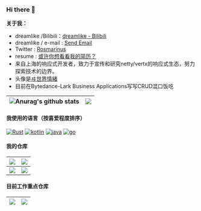### Hi there 👋

**关于我：**
* dreamlike /Bilibili：[dreamlike - Bilibili](https://space.bilibili.com/8227104)
* dreamlike / e-mail : <a href= "mailto:dreamlike.vertx@gmail.com"> Send Email </a>
* Twitter : <a href="https://mobile.twitter.com/dreamli60679407">Rosmarinus</a>
* resume  : <a href="https://htmlpreview.github.io/?https://github.com/dreamlike-ocean/resume/blob/master/resume.html">或许你想看看我的简历？</a>
* 来自上海的响应式开发者，致力于宣传和研究netty/vertx的响应式生态，努力探索技术的边界。
* 头像是<a href="https://kamitsubaki.jp/artist/isekaijoucho/ ">ヰ世界情緒</a>
* 目前在Bytedance-Lark Business Applications写写CRUD混口饭吃

| <img align="center" src="https://github-readme-stats.vercel.app/api?username=dreamlike-ocean&show_icons=true&include_all_commits=true&theme=buefy&hide_border=true" alt="Anurag's github stats" />| <img align="center" src="https://github-readme-stats.vercel.app/api/top-langs/?username=dreamlike-ocean&layout=compact&theme=buefy&hide_border=true" /> |
| ------------- | ------------- |

#### 我使用的语言（按喜爱程度排序）
<a href="https://www.rust-lang.org/" target="_blank"><img alt="Rust" src="https://img.shields.io/badge/Rust-000000?style=flat-square&logo=rust&logoColor=white"></a>
<a href="https://kotlinlang.org/" target="_blank"><img alt="kotlin" src="https://img.shields.io/badge/kotlin-000000?style=flat-square&logo=kotlin&logoColor=white"></a>
<a href="https://openjdk.org/" target="_blank"><img alt="java" src="https://img.shields.io/badge/java-000000?style=flat-square&logo=java&logoColor=white"></a>
<a href="https://go.dev/" target="_blank"><img alt="go" src="https://img.shields.io/badge/go-000000?style=flat-square&logo=go&logoColor=white"></a>


#### 我的仓库
| <a href="https://github.com/dreamlike-ocean/IM"><img align="center" src="https://github-readme-stats.vercel.app/api/pin/?username=dreamlike-ocean&repo=IM&theme=buefy&hide_border=true" /></a> |<a href="https://github.com/dreamlike-ocean/oceanet"><img align="center" src="https://github-readme-stats.vercel.app/api/pin/?username=dreamlike-ocean&repo=oceanet&theme=buefy&hide_border=true" /></a> |
| ------------- | ------------- |
|<a href="https://github.com/dreamlike-ocean/drone_backend"><img align="center" src="https://github-readme-stats.vercel.app/api/pin/?username=dreamlike-ocean&repo=drone_backend&theme=buefy&hide_border=true" /></a>| <a href="https://github.com/dreamlike-ocean/loom-spring"><img align="center" src="https://github-readme-stats.vercel.app/api/pin/?username=dreamlike-ocean&repo=loom-spring&theme=buefy&hide_border=true" /></a>|

#### 目前工作重点仓库
| <a href="https://github.com/dreamlike-ocean/backend_qingyou"><img align="center" src="https://github-readme-stats.vercel.app/api/pin/?username=dreamlike-ocean&repo=backend_qingyou&theme=buefy&hide_border=true" /></a> |<a href="https://github.com/dreamlike-ocean/raft-kt"><img align="center" src="https://github-readme-stats.vercel.app/api/pin/?username=dreamlike-ocean&repo=raft-kt&theme=buefy&hide_border=true" /></a> |
| ------------- | ------------- |
